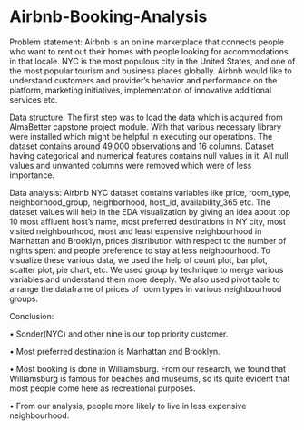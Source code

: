 # Airbnb-Booking-Analysis

Problem statement: Airbnb is an online marketplace that connects people who want to rent out their homes with people looking for accommodations in that locale. NYC is the most populous city in the United States, and one of the most popular tourism and business places globally. Airbnb would like to understand customers and provider’s behavior and performance on the platform, marketing initiatives, implementation of innovative additional services etc.

Data structure: The first step was to load the data which is acquired from AlmaBetter capstone project module. With that various necessary library were installed which might be helpful in executing our operations. The dataset contains around 49,000 observations and 16 columns. Dataset having categorical and numerical features contains null values in it. All null values and unwanted columns were removed which were of less importance.

Data analysis: Airbnb NYC dataset contains variables like price, room_type, neighborhood_group, neighborhood, host_id, availability_365 etc. The dataset values will help in the EDA visualization by giving an idea about top 10 most affluent host’s name, most preferred destinations in NY city, most visited neighbourhood, most and least expensive neighbourhood in Manhattan and Brooklyn, prices distribution with respect to the number of nights spent and people preference to stay at less neighbourhood. To visualize these various data, we used the help of count plot, bar plot, scatter plot, pie chart, etc. We used group by technique to merge various variables and understand them more deeply. We also used pivot table to arrange the dataframe of prices of room types in various neighbourhood groups.



Conclusion:

•	Sonder(NYC) and other nine is our top priority customer.

•	Most preferred destination is Manhattan and Brooklyn. 

•	Most booking is done in Williamsburg. From our research, we found that Williamsburg is famous for beaches and museums, so its quite evident that most people come here as recreational purposes.

•	From our analysis, people more likely to live in less expensive neighbourhood.
